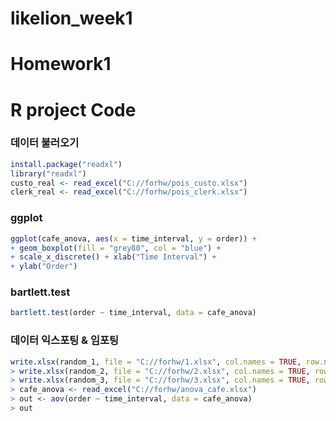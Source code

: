 # likelion_week1
# Homework1
# R project Code

### 데이터 불러오기
```r
install.package("readxl")
library("readxl")
custo_real <- read_excel("C://forhw/pois_custo.xlsx")
clerk_real <- read_excel("C://forhw/pois_clerk.xlsx")
```

### ggplot
```r
ggplot(cafe_anova, aes(x = time_interval, y = order)) + 
+ geom_boxplot(fill = "grey80", col = "blue") +
+ scale_x_discrete() + xlab("Time Interval") +
+ ylab("Order")
```

### bartlett.test
```r
bartlett.test(order ~ time_interval, data = cafe_anova)
```

### 데이터 익스포팅 & 임포팅
```r
write.xlsx(random_1, file = "C://forhw/1.xlsx", col.names = TRUE, row.names = TRUE, append = FALSE)
> write.xlsx(random_2, file = "C://forhw/2.xlsx", col.names = TRUE, row.names = TRUE, append = FALSE)
> write.xlsx(random_3, file = "C://forhw/3.xlsx", col.names = TRUE, row.names = TRUE, append = FALSE)
> cafe_anova <- read_excel("C://forhw/anova_cafe.xlsx")
> out <- aov(order ~ time_interval, data = cafe_anova)
> out
```
